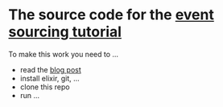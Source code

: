 # The source code for the [event sourcing tutorial](https://blog.nootch.net/post/event-sourcing-with-elixir)

To make this work you need to ...

* read the [blog post](https://blog.nootch.net/post/event-sourcing-with-elixir)
* install elixir, git, ...
* clone this repo
* run ...
